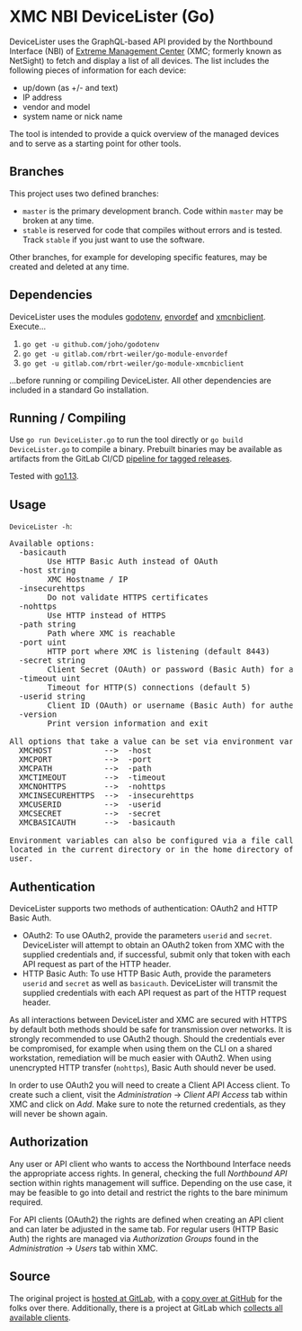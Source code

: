# XMC NBI DeviceLister (Go)

DeviceLister uses the GraphQL-based API provided by the Northbound Interface (NBI) of [Extreme Management Center](https://www.extremenetworks.com/product/extreme-management-center/) (XMC; formerly known as NetSight) to fetch and display a list of all devices. The list includes the following pieces of information for each device:

* up/down (as +/- and text)
* IP address
* vendor and model
* system name or nick name

The tool is intended to provide a quick overview of the managed devices and to serve as a starting point for other tools.

## Branches

This project uses two defined branches:

* `master` is the primary development branch. Code within `master` may be broken at any time.
* `stable` is reserved for code that compiles without errors and is tested. Track `stable` if you just want to use the software.

Other branches, for example for developing specific features, may be created and deleted at any time.

## Dependencies

DeviceLister uses the modules [godotenv](https://github.com/joho/godotenv), [envordef](https://gitlab.com/rbrt-weiler/go-module-envordef) and [xmcnbiclient](https://gitlab.com/rbrt-weiler/go-module-xmcnbiclient). Execute...

1. `go get -u github.com/joho/godotenv`
1. `go get -u gitlab.com/rbrt-weiler/go-module-envordef`
1. `go get -u gitlab.com/rbrt-weiler/go-module-xmcnbiclient`

...before running or compiling DeviceLister. All other dependencies are included in a standard Go installation.

## Running / Compiling

Use `go run DeviceLister.go` to run the tool directly or `go build DeviceLister.go` to compile a binary. Prebuilt binaries may be available as artifacts from the GitLab CI/CD [pipeline for tagged releases](https://gitlab.com/rbrt-weiler/xmc-nbi-devicelister-go/pipelines?scope=tags).

Tested with [go1.13](https://golang.org/doc/go1.13).

## Usage

`DeviceLister -h`:

<pre>
Available options:
  -basicauth
    	Use HTTP Basic Auth instead of OAuth
  -host string
    	XMC Hostname / IP
  -insecurehttps
    	Do not validate HTTPS certificates
  -nohttps
    	Use HTTP instead of HTTPS
  -path string
    	Path where XMC is reachable
  -port uint
    	HTTP port where XMC is listening (default 8443)
  -secret string
    	Client Secret (OAuth) or password (Basic Auth) for authentication
  -timeout uint
    	Timeout for HTTP(S) connections (default 5)
  -userid string
    	Client ID (OAuth) or username (Basic Auth) for authentication
  -version
    	Print version information and exit

All options that take a value can be set via environment variables:
  XMCHOST           -->  -host
  XMCPORT           -->  -port
  XMCPATH           -->  -path
  XMCTIMEOUT        -->  -timeout
  XMCNOHTTPS        -->  -nohttps
  XMCINSECUREHTTPS  -->  -insecurehttps
  XMCUSERID         -->  -userid
  XMCSECRET         -->  -secret
  XMCBASICAUTH      -->  -basicauth

Environment variables can also be configured via a file called .xmcenv,
located in the current directory or in the home directory of the current
user.
</pre>

## Authentication

DeviceLister supports two methods of authentication: OAuth2 and HTTP Basic Auth.

* OAuth2: To use OAuth2, provide the parameters `userid` and `secret`. DeviceLister will attempt to obtain an OAuth2 token from XMC with the supplied credentials and, if successful, submit only that token with each API request as part of the HTTP header.
* HTTP Basic Auth: To use HTTP Basic Auth, provide the parameters `userid` and `secret` as well as `basicauth`. DeviceLister will transmit the supplied credentials with each API request as part of the HTTP request header.

As all interactions between DeviceLister and XMC are secured with HTTPS by default both methods should be safe for transmission over networks. It is strongly recommended to use OAuth2 though. Should the credentials ever be compromised, for example when using them on the CLI on a shared workstation, remediation will be much easier with OAuth2. When using unencrypted HTTP transfer (`nohttps`), Basic Auth should never be used.

In order to use OAuth2 you will need to create a Client API Access client. To create such a client, visit the _Administration_ -> _Client API Access_ tab within XMC and click on _Add_. Make sure to note the returned credentials, as they will never be shown again.

## Authorization

Any user or API client who wants to access the Northbound Interface needs the appropriate access rights. In general, checking the full _Northbound API_ section within rights management will suffice. Depending on the use case, it may be feasible to go into detail and restrict the rights to the bare minimum required.

For API clients (OAuth2) the rights are defined when creating an API client and can later be adjusted in the same tab. For regular users (HTTP Basic Auth) the rights are managed via _Authorization Groups_ found in the _Administration_ -> _Users_ tab within XMC.

## Source

The original project is [hosted at GitLab](https://gitlab.com/rbrt-weiler/xmc-nbi-devicelister-go), with a [copy over at GitHub](https://github.com/rbrt-weiler/xmc-nbi-devicelister-go) for the folks over there. Additionally, there is a project at GitLab which [collects all available clients](https://gitlab.com/rbrt-weiler/xmc-nbi-clients).
